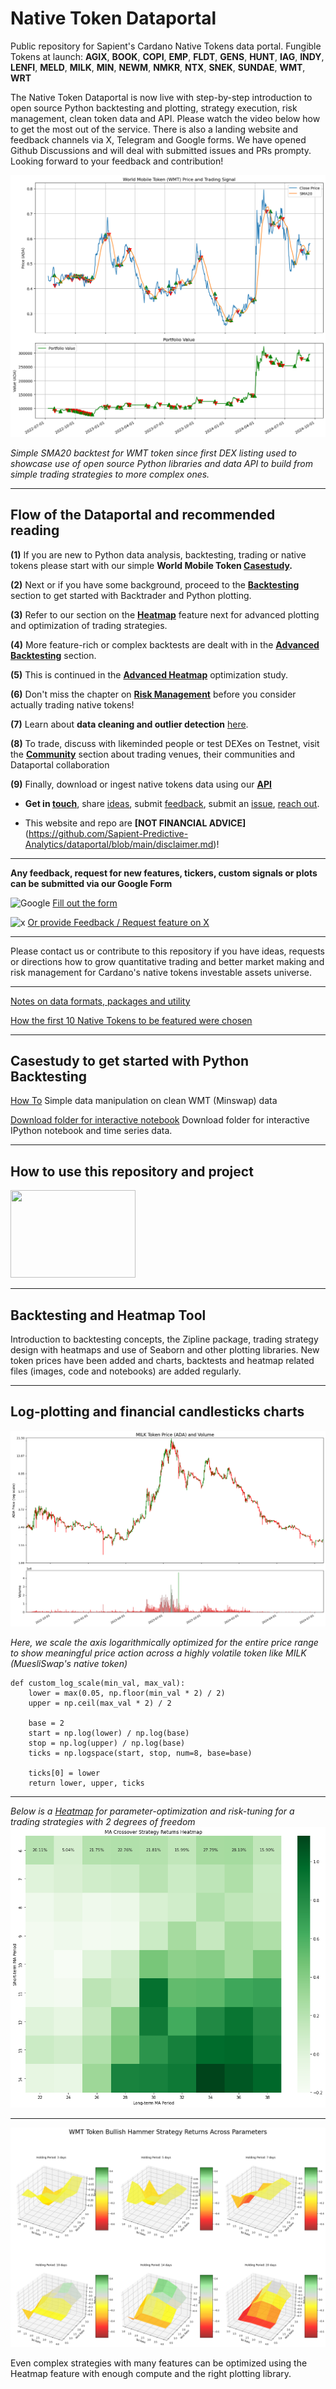 # Native Token Dataportal
Public repository for Sapient's Cardano Native Tokens data portal.
Fungible Tokens at launch: **AGIX**, **BOOK**, **COPI**, **EMP**, **FLDT**, **GENS**, **HUNT**, **IAG**, **INDY**, **LENFI**, **MELD**, **MILK**, **MIN**, **NEWM**, **NMKR**, **NTX**, **SNEK**, **SUNDAE**, **WMT**, **WRT**

The Native Token Dataportal is now live with step-by-step introduction to open source Python backtesting and plotting, strategy execution, risk management, clean token data and API. Please watch the video below how to get the most out of the service. There is also a landing website and feedback channels via X, Telegram and Google forms. We have opened Github Discussions and will deal with submitted issues and PRs prompty. Looking forward to your feedback and contribution!


![WMT Backtest](https://github.com/Sapient-Predictive-Analytics/dataportal/blob/main/backtesting/WMT_SMA20_updated.png)


*Simple SMA20 backtest for WMT token since first DEX listing used to showcase use of open source Python libraries and data API to build from simple trading strategies to more complex ones.*

***
## Flow of the Dataportal and recommended reading

**(1)** If you are new to Python data analysis, backtesting, trading or native tokens please start with our simple **World Mobile Token [Casestudy](https://github.com/Sapient-Predictive-Analytics/dataportal/blob/main/casestudy/overview.md).**

**(2)** Next or if you have some background, proceed to the **[Backtesting](https://github.com/Sapient-Predictive-Analytics/dataportal/blob/main/backtesting/backtesting.md)** section to get started with Backtrader and Python plotting.

**(3)** Refer to our section on the **[Heatmap](https://github.com/Sapient-Predictive-Analytics/dataportal/blob/main/HeatmapTool/heatmap.md)** feature next for advanced plotting and optimization of trading strategies.

**(4)** More feature-rich or complex backtests are dealt with in the **[Advanced Backtesting](https://github.com/Sapient-Predictive-Analytics/dataportal/blob/main/backtesting/backtesting2.md)** section.

**(5)** This is continued in the **[Advanced Heatmap](https://github.com/Sapient-Predictive-Analytics/dataportal/blob/main/HeatmapTool/heatmap.md#advanced-optimization)** optimization study.

**(6)** Don't miss the chapter on **[Risk Management](https://github.com/Sapient-Predictive-Analytics/dataportal/blob/main/risk/risk.md)** before you consider actually trading native tokens!

**(7)** Learn about **data cleaning and outlier detection** [here](https://github.com/Sapient-Predictive-Analytics/dataportal/blob/main/tokens/cleanData.md).

**(8)** To trade, discuss with likeminded people or test DEXes on Testnet, visit the **[Community](https://github.com/Sapient-Predictive-Analytics/dataportal/blob/main/community/community.md)** section about trading venues, their communities and Dataportal collaboration

**(9)** Finally, download or ingest native tokens data using our **[API](https://github.com/Sapient-Predictive-Analytics/dataportal/blob/main/api/documentationAPI.md)**

* **Get in [touch](https://x.com/SapientSwarm)**, share [ideas](https://github.com/Sapient-Predictive-Analytics/dataportal/discussions), submit [feedback](https://forms.gle/H1fMqNMmyYhaVepV6), submit an [issue](https://github.com/Sapient-Predictive-Analytics/dataportal/issues), [reach out](https://www.sapientswarm.com/cardano.html).
  
* This website and repo are **[NOT FINANCIAL ADVICE]**(https://github.com/Sapient-Predictive-Analytics/dataportal/blob/main/disclaimer.md)!

***

**Any feedback, request for new features, tickers, custom signals or plots can be submitted via our Google Form**

![Google](https://img.shields.io/badge/google-4285F4?style=for-the-badge&logo=google&logoColor=white)
[Fill out the form](https://forms.gle/H1fMqNMmyYhaVepV6)

![x](http://i.imgur.com/tXSoThF.png)
[Or provide Feedback / Request feature on X](https://twitter.com/SapientSwarm)

***

Please contact us or contribute to this repository if you have ideas, requests or directions how to grow quantitative trading and better market making and risk management for Cardano's native tokens investable assets universe.

***
[Notes on data formats, packages and utility](https://github.com/Sapient-Predictive-Analytics/dataportal/blob/main/utility.md)

[How the first 10 Native Tokens to be featured were chosen](https://github.com/Sapient-Predictive-Analytics/dataportal/blob/main/rationale.md)

***



## Casestudy to get started with Python Backtesting

[How To](https://github.com/Sapient-Predictive-Analytics/dataportal/blob/main/casestudy/overview.md)
Simple data manipulation on clean WMT (Minswap) data

[Download folder for interactive notebook](https://github.com/Sapient-Predictive-Analytics/dataportal/tree/main/casestudy)
Download folder for interactive IPython notebook and time series data.

***
## How to use this repository and project

[<img src="https://i.imgur.com/NiU8xcT.png" width="200" height="140" />](https://youtu.be/97e-LBkXwn4?si=V-zD0qgLHCa7VRZi)

***
## Backtesting and Heatmap Tool
Introduction to backtesting concepts, the Zipline package, trading strategy design with heatmaps and use of Seaborn and other plotting libraries.
New token prices have been added and charts, backtests and heatmap related files (images, code and notebooks) are added regularly.

***

## Log-plotting and financial candlesticks charts

![LogMILK](https://github.com/Sapient-Predictive-Analytics/dataportal/blob/main/tokens/MILK_candles_log.png)

*Here, we scale the axis logarithmically optimized for the entire price range to show meaningful price action across a highly volatile token like MILK (MuesliSwap's native token)*

~~~
def custom_log_scale(min_val, max_val):
    lower = max(0.05, np.floor(min_val * 2) / 2)
    upper = np.ceil(max_val * 2) / 2
    
    base = 2
    start = np.log(lower) / np.log(base)
    stop = np.log(upper) / np.log(base)
    ticks = np.logspace(start, stop, num=8, base=base)
    
    ticks[0] = lower
    return lower, upper, ticks
~~~

***
*Below is a [Heatmap](https://github.com/Sapient-Predictive-Analytics/dataportal/blob/main/HeatmapTool/heatmap.md) for parameter-optimization and risk-tuning for a trading strategies with 2 degrees of freedom*
![heatmap2d](https://github.com/Sapient-Predictive-Analytics/dataportal/blob/main/HeatmapTool/Heatmap2D.png)

***

![Surfaces](https://github.com/Sapient-Predictive-Analytics/dataportal/blob/main/HeatmapTool/Complex4Dheatmap.png)

Even complex strategies with many features can be optimized using the Heatmap feature with enough compute and the right plotting library.
